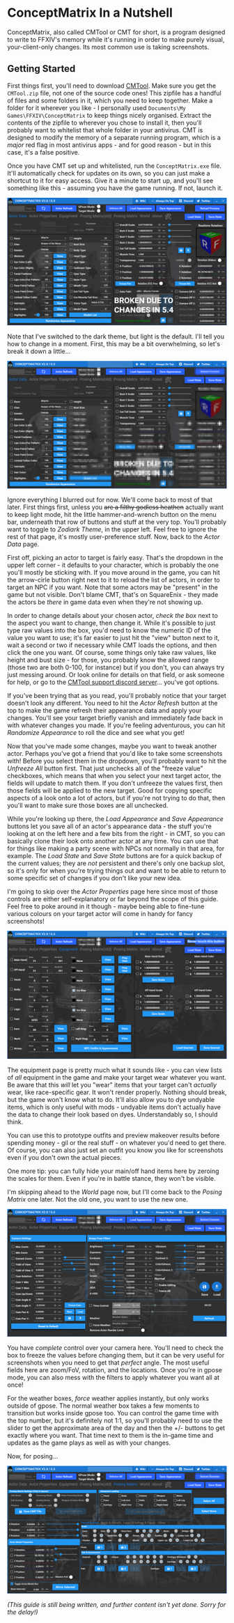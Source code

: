 # ConceptMatrix In a Nutshell

ConceptMatrix, also called CMTool or CMT for short, is a program designed to write to FFXIV's memory while it's running in order to make purely visual, your-client-only changes. Its most common use is taking screenshots.

## Getting Started

First things first, you'll need to download [CMTool]. Make sure you get the `CMTool.zip` file, not one of the source code ones! This zipfile has a handful of files and some folders in it, which you need to keep together. Make a folder for it wherever you like - I personally used `Documents\My Games\FFXIV\ConceptMatrix` to keep things nicely organised. Extract the contents of the zipfile to wherever you chose to install it, then you'll probably want to whitelist that whole folder in your antivirus. CMT is designed to modify the memory of a separate running program, which is a _major_ red flag in most antivirus apps - and for good reason - but in this case, it's a false positive.

Once you have CMT set up and whitelisted, run the `ConceptMatrix.exe` file. It'll automatically check for updates on its own, so you can just make a shortcut to it for easy access. Give it a minute to start up, and you'll see something like this - assuming you have the game running. If not, launch it.

![CMT actor data]

Note that I've switched to the dark theme, but light is the default. I'll tell you how to change in a moment. First, this may be a bit overwhelming, so let's break it down a little...

![CMT actor breakdown]

Ignore everything I blurred out for now. We'll come back to most of that later. First things first, unless you ~~are a filthy godless heathen~~ actually want to keep light mode, hit the little hammer-and-wrench button on the menu bar, underneath that row of buttons and stuff at the very top. You'll probably want to toggle to _Zodiark Theme_, in the upper left. Feel free to ignore the rest of that page, it's mostly user-preference stuff. Now, back to the _Actor Data_ page.

First off, picking an actor to target is fairly easy. That's the dropdown in the upper left corner - it defaults to your character, which is probably the one you'll mostly be sticking with. If you move around in the game, you can hit the arrow-cirle button right next to it to reload the list of actors, in order to target an NPC if you want. Note that some actors may be "present" in the game but not visible. Don't blame CMT, that's on SquareEnix - they made the actors be _there_ in game data even when they're not showing up.

In order to change details about your chosen actor, _check the box_ next to the aspect you want to change, then change it. While it's possible to just type raw values into the box, you'd need to know the numeric ID of the value you want to use; it's far easier to just hit the "view" button next to it, wait a second or two if necessary while CMT loads the options, and then click the one you want. Of course, some things only take raw values, like height and bust size - for those, you probably know the allowed range (those two are both 0-100, for instance) but if you don't, you can always try just messing around. Or look online for details on that field, or ask someone for help, or go to the [CMTool support discord server]... you've got options.

If you've been trying that as you read, you'll probably notice that your target doesn't look any different. You need to hit the _Actor Refresh_ button at the top to make the game refresh their appearance data and apply your changes. You'll see your target briefly vanish and immediately fade back in with whatever changes you made. If you're feeling adventurous, you can hit _Randomize Appearance_ to roll the dice and see what you get!

Now that you've made some changes, maybe you want to tweak another actor. Perhaps you've got a friend that you'd like to take some screenshots with! Before you select them in the dropdown, you'll probably want to hit the _Unfreeze All_ button first. That just unchecks all of the "freeze value" checkboxes, which means that when you select your next target actor, the fields will update to match them. If you don't unfreeze the values first, then those fields will be applied to the new target. Good for copying specific aspects of a look onto a lot of actors, but if you're not trying to do that, then you'll want to make sure those boxes are all unchecked.

While you're looking up there, the _Load Appearance_ and _Save Appearance_ buttons let you save all of an actor's appearance data - the stuff you're looking at on the left here and a few bits from the right - in CMT, so you can basically clone their look onto another actor at any time. You can use that for things like making a party scene with NPCs not normally in that area, for example. The _Load State_ and _Save State_ buttons are for a quick backup of the current values; they are _not_ persistent and there's only one backup slot, so it's only for when you're trying things out and want to be able to return to some specific set of changes if you don't like your new idea.

I'm going to skip over the _Actor Properties_ page here since most of those controls are either self-explanatory or far beyond the scope of this guide. Feel free to poke around in it though - maybe being able to fine-tune various colours on your target actor will come in handy for fancy screenshots!

![CMT equipment]

The equipment page is pretty much what it sounds like - you can view lists of _all_ equipment in the game and make your target wear whatever you want. Be aware that this _will_ let you "wear" items that your target can't _actually_ wear, like race-specific gear. It won't render properly. Nothing should break, but the game won't know what to do. It'll also allow you to dye undyable items, which is only useful with mods - undyable items don't actually have the data to change their look based on dyes. Understandably so, I should think.

You can use this to prototype outfits and preview makeover results before spending money - gil or the real stuff - on whatever you'd need to get there. Of course, you can also just set an outfit you know you like for screenshots even if you don't own the actual pieces.

One more tip: you can fully hide your main/off hand items here by zeroing the scales for them. Even if you're in battle stance, they won't be visible.

I'm skipping ahead to the _World_ page now, but I'll come back to the _Posing Matrix_ one later. Not the old one, you want to use the new one.

![CMT world]

You have _complete_ control over your camera here. You'll need to check the box to freeze the values before changing them, but it can be very useful for screenshots when you need to get that _perfect_ angle. The most useful fields here are zoom/FoV, rotation, and the locations. Once you're in gpose mode, you can also mess with the filters to apply whatever you want all at once!

For the weather boxes, _force_ weather applies instantly, but only works outside of gpose. The normal weather box takes a few moments to transition but works inside gpose too. You can control the game time with the top number, but it's definitely not 1:1, so you'll probably need to use the slider to get the approximate area of the day and then the +/- buttons to get exactly where you want. That time next to them is the in-game time and updates as the game plays as well as with your changes.

Now, for posing...

![CMT posing matrix]

_(This guide is still being written, and further content isn't yet done. Sorry for the delay!)_
<!-- please don't be mad, I'm literally doing this all on my own time and I've already written the main guide today, PLUS half of this one .-. I'll try and get the rest up soon! -->



[CMTool]: <https://github.com/imchillin/CMTool/releases/latest> "Latest CMTool release"
[CMTool support discord server]: <https://discord.com/invite/crystallinemeans>
[CMT actor data]: <img/cmt-actor-data.png> "For privacy, I've blurred out my name and FC, as well as the location that's listed in the titlebar"
[CMT actor breakdown]: <img/cmt-actor-breakdown.png>
[CMT equipment]: <img/cmt-equipment.png>
[CMT world]: <img/cmt-world.png>
[CMT posing matrix]: <img/cmt-posing-matrix.png>
